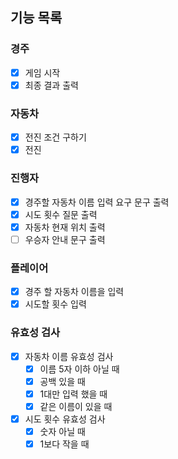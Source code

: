 ## 기능 목록
### 경주
- [x] 게임 시작
- [x] 최종 결과 출력

### 자동차
- [x] 전진 조건 구하기
- [x] 전진

### 진행자
- [x] 경주할 자동차 이름 입력 요구 문구 출력
- [x] 시도 횟수 질문 출력
- [x] 자동차 현재 위치 출력
- [ ] 우승자 안내 문구 출력

### 플레이어
- [x] 경주 할 자동차 이름을 입력
- [x] 시도할 횟수 입력

### 유효성 검사
- [x] 자동차 이름 유효성 검사
  - [x] 이름 5자 이하 아닐 때
  - [x] 공백 있을 때
  - [x] 1대만 입력 했을 때
  - [x] 같은 이름이 있을 때
- [x] 시도 횟수 유효성 검사 
  - [x] 숫자 아닐 때
  - [x] 1보다 작을 때